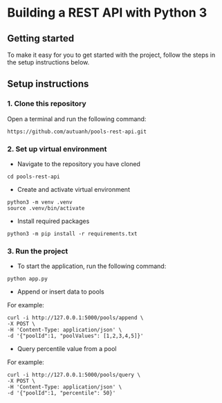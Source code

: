 # Building a REST API with Python 3

## Getting started

To make it easy for you to get started with the project, follow the steps in the setup instructions below.

## Setup instructions

### 1. Clone this repository

Open a terminal and run the following command:
```
https://github.com/autuanh/pools-rest-api.git
```

### 2. Set up virtual environment

- Navigate to the repository you have cloned
```
cd pools-rest-api
```

- Create and activate virtual environment
```
python3 -m venv .venv
source .venv/bin/activate
```

- Install required packages
```
python3 -m pip install -r requirements.txt
```

### 3. Run the project
- To start the application, run the following command:
```
python app.py
```

- Append or insert data to pools

For example:
```
curl -i http://127.0.0.1:5000/pools/append \
-X POST \
-H 'Content-Type: application/json' \
-d '{"poolId":1, "poolValues": [1,2,3,4,5]}'
```

- Query percentile value from a pool

For example:
```
curl -i http://127.0.0.1:5000/pools/query \
-X POST \
-H 'Content-Type: application/json' \
-d '{"poolId":1, "percentile": 50}'
```
